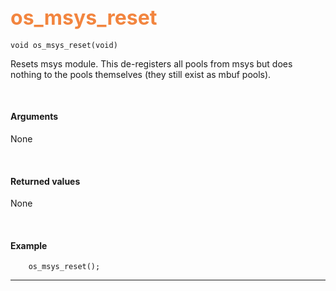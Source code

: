 ## <font color="#F2853F" style="font-size:24pt">os_msys_reset</font>

```no-highlight
void os_msys_reset(void) 
```

Resets msys module. This de-registers all pools from msys but does nothing to the pools themselves (they still exist as mbuf pools).

<br>

#### Arguments

None

<br>

#### Returned values

None

<br>

#### Example

```no-highlight
    os_msys_reset(); 
```

---------------------
